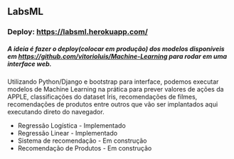 ## LabsML

### Deploy: https://labsml.herokuapp.com/

##### A ideia é fazer o deploy(colocar em produção) dos modelos disponíveis em https://github.com/vitorioluis/Machine-Learning para rodar em uma interface web.

Utilizando Python/Django e bootstrap para interface, podemos executar modelos de 
Machine Learning na prática para prever valores de ações da APPLE, classificações 
do dataset Íris, recomendações de filmes, recomendações de produtos entre outros que 
vão ser implantados aqui executando direto do navegador. 

* Regressão Logística - Implementado
* Regressão Linear - Implementado
* Sistema de recomendação - Em construção
* Recomendação de Produtos - Em construção





 

